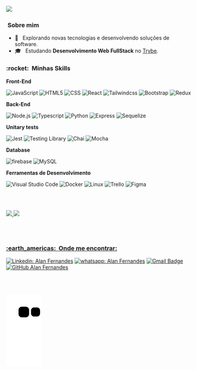 

![](https://komarev.com/ghpvc/?username=allanferndsSwerts&color=006bed)

<h3> &nbsp;Sobre mim </h3>

- 🤔 &nbsp; Explorando novas tecnologias e desenvolvendo soluções de software.
- 🎓 &nbsp; Estudando **Desenvolvimento Web FullStack** no <a href="https://app.betrybe.com/">Trybe</a>.

<h3> :rocket: &nbsp;Minhas Skills </h3>

**Front-End**

  ![JavaScript](https://img.shields.io/badge/-JavaScript-333333?style=for-the-badge&logo=javascript)
  ![HTML5](https://img.shields.io/badge/-HTML5-333333?style=for-the-badge&logo=HTML5)
  ![CSS](https://img.shields.io/badge/-CSS-333333?style=for-the-badge&logo=CSS3&logoColor=1572B6)
  ![React](https://img.shields.io/badge/-React-333333?style=for-the-badge&logo=react)
  ![Tailwindcss](https://img.shields.io/badge/-tailwindcss-333333?style=for-the-badge&logo=tailwindcss)
  ![Bootstrap](https://img.shields.io/badge/-bootstrap-333333?style=for-the-badge&logo=bootstrap)
  ![Redux](https://img.shields.io/badge/-Redux-333333?style=for-the-badge&logo=redux)

**Back-End**

  ![Node.js](https://img.shields.io/badge/-node.js-333333?style=for-the-badge&logo=node.js)
  ![Typescript](https://img.shields.io/badge/-typescript-333333?style=for-the-badge&logo=typescript)
  ![Python](https://img.shields.io/badge/-Python-333333?style=for-the-badge&logo=Python)
  ![Express](https://img.shields.io/badge/-Express-333333?style=for-the-badge&logo=Express)
  ![Sequelize](https://img.shields.io/badge/-sequelize-333333?style=for-the-badge&logo=sequelize)    

**Unitary tests**

  ![Jest](https://img.shields.io/badge/-Jest-333333?style=for-the-badge&logo=Jest)
  ![Testing Library](https://img.shields.io/badge/-Testing_Library-333333?style=for-the-badge&logo=TestingLibrary)
  ![Chai](https://img.shields.io/badge/-Chai-333333?style=for-the-badge&logo=chai)
  ![Mocha](https://img.shields.io/badge/-Mocha-333333?style=for-the-badge&logo=mocha)


**Database**

  ![firebase](https://img.shields.io/badge/-firebase-333333?style=for-the-badge&logo=firebase)
  ![MySQL](https://img.shields.io/badge/-mysql-333333?style=for-the-badge&logo=mysql)


**Ferramentas de Desenvolvimento**

  ![Visual Studio Code](https://img.shields.io/badge/-Visual%20Studio%20Code-333333?style=for-the-badge&logo=visual-studio-code&logoColor=007ACC)
  ![Docker](https://img.shields.io/badge/-Docker-333333?style=for-the-badge&logo=docker&logoColor=007ACC)
   ![Linux](https://img.shields.io/badge/-Linux-333333?style=for-the-badge&logo=Linux&logoColor=007ACC)
  ![Trello](https://img.shields.io/badge/-Trello-333333?style=for-the-badge&logo=trello&logoColor=007ACC)
  ![Figma](https://img.shields.io/badge/-Figma-333333?style=for-the-badge&logo=figma&logoColor=007ACC)

<br><br>
<div>
  <a href="https://github.com/allanfernds">
   <img  height="170" src="https://github-readme-stats.vercel.app/api/top-langs/?username=allanfernds&layout=compact&langs_count=16&theme=dracula"/>
  <img  src="https://github-readme-stats.vercel.app/api?username=allanfernds&show_icons=true&theme=dracula&include_all_commits=true&count_private=true&hide=issues"/>
</div>
<br><br><br>

<h3> :earth_americas: &nbsp;Onde me encontrar: </h3> 

[![Linkedin: Alan Fernandes](https://img.shields.io/badge/-Alan_Fernandes-blue?style=for-the-badge&logo=Linkedin&logoColor=white&link=https://www.linkedin.com/in/alanfernds/)](https://www.linkedin.com/in/alanfernds/)
[![whatsapp: Alan Fernandes](https://img.shields.io/badge/-whatsapp-brightgreen?style=for-the-badge&logo=whatsapp&logoColor=white&link=https://linkwhats.app/43655a)](https://linkwhats.app/43655a)
[![Gmail Badge](https://img.shields.io/badge/-alanfernandes.mm@gmail.com-006bed?style=for-the-badge&logo=Gmail&logoColor=white&link=mailto:SEU-EMAIL)](mailto:alanfernandes.mm@gmail.com)
<br>
[![GitHub Alan Fernandes]( https://img.shields.io/github/followers/allanfernds?label=follow&style=social)](https://github.com/allanfernds)

<br><br><br>
![snake gif](https://github.com/allanfernds/allanfernds/blob/output/github-contribution-grid-snake.svg)
